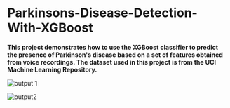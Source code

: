 # Parkinsons-Disease-Detection-With-XGBoost

**This project demonstrates how to use the XGBoost classifier to predict the presence of Parkinson's disease based on a set of features obtained from voice recordings. The dataset used in this project is from the UCI Machine Learning Repository.**

![output 1](https://github.com/Manav-Lukar/Parkinsons-Disease-Detection/assets/91900036/7c9c811b-6772-4a3a-8d34-466c78ae8d22)


![output2](https://github.com/Manav-Lukar/Parkinsons-Disease-Detection/assets/91900036/9c24d877-11d8-49de-82bc-69e56d34a93b)


